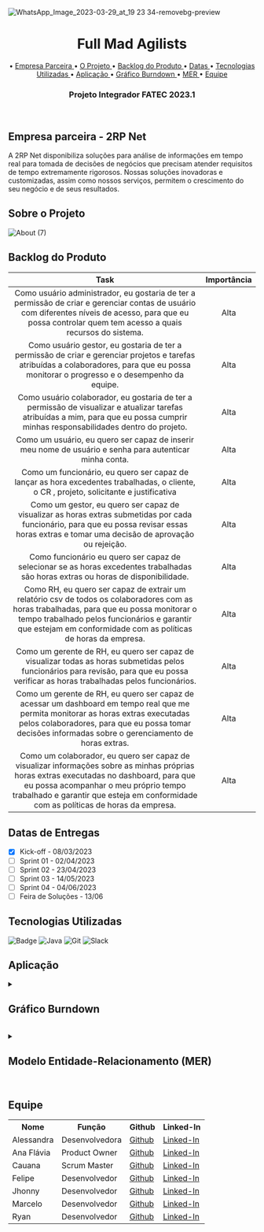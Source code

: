 

![WhatsApp_Image_2023-03-29_at_19 23 34-removebg-preview](https://user-images.githubusercontent.com/77700346/228681780-58e41d77-c02a-48f2-b03c-e537662b23c0.png)
<br id="topo">
<h1 align="center"> Full Mad Agilists</h1>
<p align="center">
• <a href ="#d"> Empresa Parceira </a>
• <a href ="#f"> O Projeto </a>
• <a href ="#a"> Backlog do Produto </a>
• <a href ="#b"> Datas </a> 
• <a href ="#c"> Tecnologias Utilizadas </a>
• <a href ="#e"> Aplicação </a>
• <a href ="#h"> Gráfico Burndown </a>
• <a href ="#m"> MER </a>
• <a href ="#g"> Equipe </a>
</p>
<h3 align="center"> Projeto Integrador FATEC 2023.1</h3>
<br/>

<h2>
Empresa parceira - 2RP Net
<br id=d></h2>

A 2RP Net disponibiliza soluções para análise de informações em tempo real para tomada de decisões de negócios que precisam atender requisitos de tempo extremamente rigorosos. Nossas soluções inovadoras e customizadas, assim como nossos serviços, permitem o crescimento do seu negócio e de seus resultados.

<h2>
Sobre o Projeto
<br id=f></h2>

![About (7)](https://user-images.githubusercontent.com/77700346/227825218-9093bff6-c929-46df-9240-821861bd76da.png)

<h2>Backlog do Produto<br id=a>
 
</h2>


|           Task             | Importância|
|:---------------------------------:|:----------:|
|Como usuário administrador, eu gostaria de ter a permissão de criar e gerenciar contas de usuário com diferentes níveis de acesso, para que eu possa controlar quem tem acesso a quais recursos do sistema.|Alta|
|Como usuário gestor, eu gostaria de ter a permissão de criar e gerenciar projetos e tarefas atribuídas a colaboradores, para que eu possa monitorar o progresso e o desempenho da equipe.|Alta|
|Como usuário colaborador, eu gostaria de ter a permissão de visualizar e atualizar tarefas atribuídas a mim, para que eu possa cumprir minhas responsabilidades dentro do projeto.|Alta|
|Como um usuário, eu quero ser capaz de inserir meu nome de usuário e senha para autenticar minha conta.|Alta|
|Como um funcionário, eu quero ser capaz de lançar as hora excedentes trabalhadas, o cliente, o CR , projeto, solicitante e justificativa|Alta|
|Como um gestor, eu quero ser capaz de visualizar as horas extras submetidas por cada funcionário, para que eu possa revisar essas horas extras e tomar uma decisão de aprovação ou rejeição.|Alta|
|Como funcionário eu quero ser capaz de selecionar se as horas excedentes trabalhadas são horas extras ou horas de disponibilidade.|Alta|
|Como RH, eu quero ser capaz de extrair um relatório csv de todos os colaboradores com as horas trabalhadas, para que eu possa monitorar o tempo trabalhado pelos funcionários e garantir que estejam em conformidade com as políticas de horas da empresa.|Alta|
|Como um gerente de RH, eu quero ser capaz de visualizar todas as horas submetidas pelos funcionários para revisão, para que eu possa verificar as horas trabalhadas pelos funcionários.|Alta|
|Como um gerente de RH, eu quero ser capaz de acessar um dashboard em tempo real que me permita monitorar as horas extras executadas pelos colaboradores, para que eu possa tomar decisões informadas sobre o gerenciamento de horas extras.|Alta|
|Como um colaborador, eu quero ser capaz de visualizar informações sobre as minhas próprias horas extras executadas no dashboard, para que eu possa acompanhar o meu próprio tempo trabalhado e garantir que esteja em conformidade com as políticas de horas da empresa.|Alta|

<h2>
Datas de Entregas<br id=b>
</h2>

- [x]  Kick-off - 08/03/2023
- [ ]  Sprint 01 - 02/04/2023
- [ ]  Sprint 02 - 23/04/2023
- [ ]  Sprint 03 - 14/05/2023
- [ ]  Sprint 04 - 04/06/2023
- [ ]  Feira de Soluções  - 13/06

<h2>
Tecnologias Utilizadas<br id=c>
</h2>

![Badge](https://img.shields.io/badge/Figma-F24E1E?style=for-the-badge&logo=figma&logoColor=white)
![Java](https://img.shields.io/badge/java-%23ED8B00.svg?style=for-the-badge&logo=java&logoColor=white)
![Git](https://img.shields.io/badge/git-%23F05033.svg?style=for-the-badge&logo=git&logoColor=white)
![Slack](https://img.shields.io/badge/Slack-4A154B?style=for-the-badge&logo=slack&logoColor=white)


<h2>
Aplicação<br id=e>
</h2>


<details>
<summary><h2> Gráfico Burndown </h2> <br id=h></summary>
<br>
</details>
<details>
 
<summary><h2> Modelo Entidade-Relacionamento (MER) </h2> <br id=m></summary>
<br>
<img src="">
 
 ![Modelagem conceitual](https://user-images.githubusercontent.com/77700346/228700337-e729f943-f8e4-4cc4-bb01-8571be3f8728.jpg)


</details>

<h2>Equipe<br id=g></h2>

<table>
  <tr>
    <th><b>Nome</b></th>
    <th><b>Função</b></th>
    <th><b>Github</b></th>
    <th><b>Linked-In</b></th>
  </tr>
  <tr>
    <td>Alessandra</td>
    <td>Desenvolvedora</td>
    <td><a href="https://github.com/Alemoreira-00">Github</a></td>
    <td><a href="https://www.linkedin.com/in/alessandra-moreira-780b76183">Linked-In</a></td>
  </tr>
  <tr>
    <td>Ana Flávia</td>
    <td>Product Owner</td>
    <td><a href="https://github.com/anadamascenos">Github</a></td>
    <td><a href="https://www.linkedin.com/in/anadamascenos/">Linked-In</a></td>
  </tr>
    <tr>
    <td>Cauana</td>
    <td>Scrum Master</td>
    <td><a href="https://github.com/Cauana">Github</a></td>
    <td><a href="https://www.linkedin.com/in/cauanadias/">Linked-In</a></td>
  </tr>
  <tr>
    <td>Felipe</td>
    <td>Desenvolvedor</td>
    <td><a href="https://github.com/flpcsr">Github</a></td>
    <td><a href="https://www.linkedin.com/in/felipe-cesar-3b79938a">Linked-In</a></td>
  </tr>
  <tr>
    <td>Jhonny</td>
    <td>Desenvolvedor</td>
    <td><a href="https://github.com/dutrajy">Github</a></td>
    <td><a href="https://www.linkedin.com/in/jnydutra/">Linked-In</a></td>
  </tr>
    <tr>
    <td>Marcelo</td>
    <td>Desenvolvedor</td>
    <td><a href="https://github.com/Marcelofbd">Github</a></td>
    <td><a href="https://www.linkedin.com/in/marcelofbd">Linked-In</a></td>
  </tr>
  <tr>
    <td>Ryan</td>
    <td>Desenvolvedor</td>
    <td><a href="https://github.com/ryanlanziloti">Github</a></td>
    <td><a href="https://www.linkedin.com/in/ryan-lanziloti-de-faria-teixeira-67a38822b/">Linked-In</a></td>
  </tr>
  
 
</table>
<br/>
 

